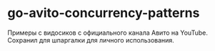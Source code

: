 # go-avito-concurrency-patterns
Примеры с видосиков с официального канала Авито на YouTube. Сохранил для шпаргалки для личного использования.
